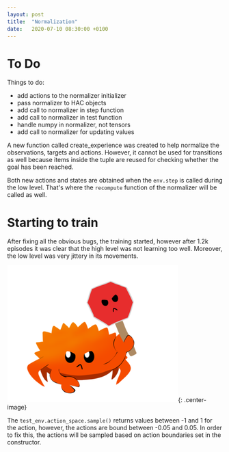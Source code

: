 ```yaml
---
layout: post
title:  "Normalization"
date:   2020-07-10 08:30:00 +0100
---
```

# To Do

Things to do:
- add actions to the normalizer initializer
- pass normalizer to HAC objects
- add call to normalizer in step function
- add call to normalizer in test function
- handle numpy in normalizer, not tensors
- add call to normalizer for updating values

A new function called create_experience was created to help normalize the observations, targets and actions. However, it cannot be used for transitions as well because items inside the tuple are reused for checking whether the goal has been reached.

Both new actions and states are obtained when the `env.step` is called during the low level. That's where the `recompute` function of the normalizer will be called as well.

# Starting to train

After fixing all the obvious bugs, the training started, however after 1.2k episodes it was clear that the high level was not learning too well. Moreover, the low level was very jittery in its movements.

![Bug found](/assets/Common/bug-stop.png){: .center-image}

The `test_env.action_space.sample()` returns values between -1 and 1 for the action, however, the actions are bound between -0.05 and 0.05. In order to fix this, the actions will be sampled based on action boundaries set in the constructor.